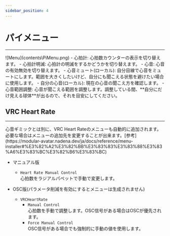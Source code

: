 ```yaml
---
sidebar_position: 4
---
```


# パイメニュー
<hr/>
![Menu](contents\PiMenu.png)
- 心拍計: 心拍数カウンターの表示を切り替えます。
- 心拍計明滅: 心拍計の明滅をするかどうかを切り替えます。
- 心音: 心音の有効無効を切り替えます。
- 心音ミュート(ローカル): 自分目線で心音をミュートにします。範囲を大きくしたいけど、自分にも聞こえる状態を避けたい場合に使用します。
- 自分の心音(ローカル): 現在の心音の聞こえ方を確認します。
- 心音範囲調整: 心音が聞こえる範囲を調整します。調整している間、**自分にだけ見える球体**が出るので、それを目安にしてください。

## VRC Heart Rate
<hr/>
心音ギミックとは別に、VRC Heart Rateのメニューも自動的に追加されます。  
必要な場合はメニューの追加先を変更することが出来ます。[参考](https://modular-avatar.nadena.dev/ja/docs/reference/menu-installer#%E3%82%A2%E3%82%BB%E3%83%83%E3%83%88%E3%83%A6%E3%83%BC%E3%82%B6%E3%83%BC)

- マニュアル版
  - `Heart Rate Manual Control`  
  心拍数をラジアルパペットで手動で変更します。

- OSC版(パラメータ削減を有効にするとメニューは生成されません)
  - `VRCHeartRate`
    - `Manual Control`  
    心拍数を手動で調整します。OSC信号がある場合はOSCが優先されます。
    - `Force Manual Control`  
    OSC信号がある場合でも強制的に手動の値を使用します。
